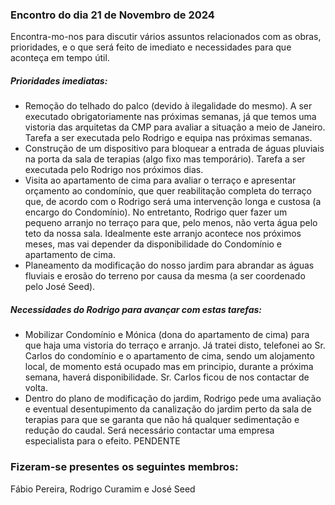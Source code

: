### Encontro do dia 21 de Novembro de 2024

Encontra-mo-nos para discutir vários assuntos relacionados com as obras, prioridades, e o que será feito de imediato e necessidades para que aconteça em tempo útil.

##### Prioridades imediatas:

- Remoção do telhado do palco (devido à ilegalidade do mesmo). A ser executado obrigatoriamente nas próximas semanas, já que temos uma vistoria das arquitetas da CMP para avaliar a situação a meio de Janeiro. Tarefa a ser executada pelo Rodrigo e equipa nas próximas semanas.
- Construção de um dispositivo para bloquear a entrada de águas pluviais na porta da sala de terapias (algo fixo mas temporário). Tarefa a ser executada pelo Rodrigo nos próximos dias.
- Visita ao apartamento de cima para avaliar o terraço e apresentar orçamento ao condomínio, que quer reabilitação completa do terraço que, de acordo com o Rodrigo será uma intervenção longa e custosa (a encargo do Condomínio). No entretanto, Rodrigo quer fazer um pequeno arranjo no terraço para que, pelo menos, não verta água pelo teto da nossa sala. Idealmente este arranjo acontece nos próximos meses, mas vai depender da disponibilidade do Condomínio e apartamento de cima.
- Planeamento da modificação do nosso jardim para abrandar as águas fluviais e erosão do terreno por causa da mesma (a ser coordenado pelo José Seed).


##### Necessidades do Rodrigo para avançar com estas tarefas:

- Mobilizar Condomínio e Mónica (dona do apartamento de cima) para que haja uma vistoria do terraço e arranjo. Já tratei disto, telefonei ao Sr. Carlos do condomínio e o apartamento de cima, sendo um alojamento local, de momento está ocupado mas em principio, durante a próxima semana, haverá disponibilidade. Sr. Carlos ficou de nos contactar de volta.
- Dentro do plano de modificação do jardim, Rodrigo pede uma avaliação e eventual desentupimento da canalização do jardim perto da sala de terapias para que se garanta que não há qualquer sedimentação e redução do caudal. Será necessário contactar uma empresa especialista para o efeito. PENDENTE


### Fizeram-se presentes os seguintes membros: 

Fábio Pereira, Rodrigo Curamim e José Seed


